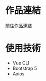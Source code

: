 # 作品連結
<a href="https://hughyan1996.github.io/TripGoGo/">前往作品連結</a>
# 使用技術
<ul>
<li>Vue CLI</li>
<li>Bootstrap 5</li>
<li>Axios</li>
</ul>

